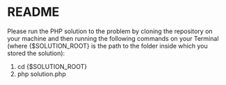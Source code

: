 README
==================

Please run the PHP solution to the problem by cloning the repository on your machine and then running the following commands on your Terminal (where {$SOLUTION_ROOT} is the path to the folder inside which you stored the solution):

1. cd {$SOLUTION_ROOT}
2. php solution.php
